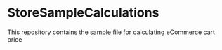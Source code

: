 # StoreSampleCalculations
This repository contains the sample file for calculating eCommerce cart price
